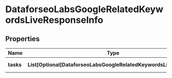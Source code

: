 # DataforseoLabsGoogleRelatedKeywordsLiveResponseInfo


## Properties

| Name | Type | Description | Notes |
|------------ | ------------- | ------------- | -------------|
**tasks** | **List[Optional[DataforseoLabsGoogleRelatedKeywordsLiveTaskInfo]]** | array of tasks |[optional]|